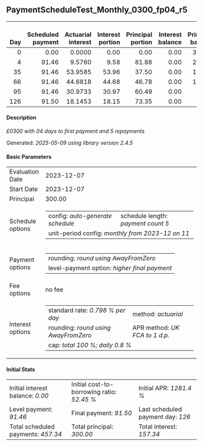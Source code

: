 <h2>PaymentScheduleTest_Monthly_0300_fp04_r5</h2>
<table>
    <thead style="vertical-align: bottom;">
        <th style="text-align: right;">Day</th>
        <th style="text-align: right;">Scheduled payment</th>
        <th style="text-align: right;">Actuarial interest</th>
        <th style="text-align: right;">Interest portion</th>
        <th style="text-align: right;">Principal portion</th>
        <th style="text-align: right;">Interest balance</th>
        <th style="text-align: right;">Principal balance</th>
        <th style="text-align: right;">Total actuarial interest</th>
        <th style="text-align: right;">Total interest</th>
        <th style="text-align: right;">Total principal</th>
    </thead>
    <tr style="text-align: right;">
        <td class="ci00">0</td>
        <td class="ci01" style="white-space: nowrap;">0.00</td>
        <td class="ci02">0.0000</td>
        <td class="ci03">0.00</td>
        <td class="ci04">0.00</td>
        <td class="ci05">0.00</td>
        <td class="ci06">300.00</td>
        <td class="ci07">0.0000</td>
        <td class="ci08">0.00</td>
        <td class="ci09">0.00</td>
    </tr>
    <tr style="text-align: right;">
        <td class="ci00">4</td>
        <td class="ci01" style="white-space: nowrap;">91.46</td>
        <td class="ci02">9.5760</td>
        <td class="ci03">9.58</td>
        <td class="ci04">81.88</td>
        <td class="ci05">0.00</td>
        <td class="ci06">218.12</td>
        <td class="ci07">9.5760</td>
        <td class="ci08">9.58</td>
        <td class="ci09">81.88</td>
    </tr>
    <tr style="text-align: right;">
        <td class="ci00">35</td>
        <td class="ci01" style="white-space: nowrap;">91.46</td>
        <td class="ci02">53.9585</td>
        <td class="ci03">53.96</td>
        <td class="ci04">37.50</td>
        <td class="ci05">0.00</td>
        <td class="ci06">180.62</td>
        <td class="ci07">63.5345</td>
        <td class="ci08">63.54</td>
        <td class="ci09">119.38</td>
    </tr>
    <tr style="text-align: right;">
        <td class="ci00">66</td>
        <td class="ci01" style="white-space: nowrap;">91.46</td>
        <td class="ci02">44.6818</td>
        <td class="ci03">44.68</td>
        <td class="ci04">46.78</td>
        <td class="ci05">0.00</td>
        <td class="ci06">133.84</td>
        <td class="ci07">108.2163</td>
        <td class="ci08">108.22</td>
        <td class="ci09">166.16</td>
    </tr>
    <tr style="text-align: right;">
        <td class="ci00">95</td>
        <td class="ci01" style="white-space: nowrap;">91.46</td>
        <td class="ci02">30.9733</td>
        <td class="ci03">30.97</td>
        <td class="ci04">60.49</td>
        <td class="ci05">0.00</td>
        <td class="ci06">73.35</td>
        <td class="ci07">139.1896</td>
        <td class="ci08">139.19</td>
        <td class="ci09">226.65</td>
    </tr>
    <tr style="text-align: right;">
        <td class="ci00">126</td>
        <td class="ci01" style="white-space: nowrap;">91.50</td>
        <td class="ci02">18.1453</td>
        <td class="ci03">18.15</td>
        <td class="ci04">73.35</td>
        <td class="ci05">0.00</td>
        <td class="ci06">0.00</td>
        <td class="ci07">157.3349</td>
        <td class="ci08">157.34</td>
        <td class="ci09">300.00</td>
    </tr>
</table>
<h4>Description</h4>
<p><i>£0300 with 04 days to first payment and 5 repayments</i></p>
<p>Generated: <i>2025-05-09 using library version 2.4.5</i></p>
<h4>Basic Parameters</h4>
<table>
    <tr>
        <td>Evaluation Date</td>
        <td>2023-12-07</td>
    </tr>
    <tr>
        <td>Start Date</td>
        <td>2023-12-07</td>
    </tr>
    <tr>
        <td>Principal</td>
        <td>300.00</td>
    </tr>
    <tr>
        <td>Schedule options</td>
        <td>
            <table>
                <tr>
                    <td>config: <i>auto-generate schedule</i></td>
                    <td>schedule length: <i><i>payment count</i> 5</i></td>
                </tr>
                <tr>
                    <td colspan="2" style="white-space: nowrap;">unit-period config: <i>monthly from 2023-12 on 11</i></td>
                </tr>
            </table>
        </td>
    </tr>
    <tr>
        <td>Payment options</td>
        <td>
            <table>
                <tr>
                    <td>rounding: <i>round using AwayFromZero</i></td>
                </tr>
                <tr>
                    <td>level-payment option: <i>higher&nbsp;final&nbsp;payment</i></td>
                </tr>
            </table>
        </td>
    </tr>
    <tr>
        <td>Fee options</td>
        <td>no fee
        </td>
    </tr>
    <tr>
        <td>Interest options</td>
        <td>
            <table>
                <tr>
                    <td>standard rate: <i>0.798 % per day</i></td>
                    <td>method: <i>actuarial</i></td>
                </tr>
                <tr>
                    <td>rounding: <i>round using AwayFromZero</i></td>
                    <td>APR method: <i>UK FCA to 1 d.p.</i></td>
                </tr>
                <tr>
                    <td colspan="2">cap: <i>total 100 %; daily 0.8 %</td>
                </tr>
            </table>
        </td>
    </tr>
</table>
<h4>Initial Stats</h4>
<table>
    <tr>
        <td>Initial interest balance: <i>0.00</i></td>
        <td>Initial cost-to-borrowing ratio: <i>52.45 %</i></td>
        <td>Initial APR: <i>1281.4 %</i></td>
    </tr>
    <tr>
        <td>Level payment: <i>91.46</i></td>
        <td>Final payment: <i>91.50</i></td>
        <td>Last scheduled payment day: <i>126</i></td>
    </tr>
    <tr>
        <td>Total scheduled payments: <i>457.34</i></td>
        <td>Total principal: <i>300.00</i></td>
        <td>Total interest: <i>157.34</i></td>
    </tr>
</table>